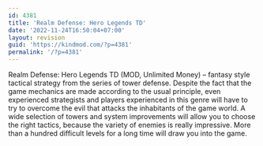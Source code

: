 ```yaml
---
id: 4381
title: 'Realm Defense: Hero Legends TD'
date: '2022-11-24T16:50:04+07:00'
layout: revision
guid: 'https://kindmod.com/?p=4381'
permalink: '/?p=4381'
---
```


Realm Defense: Hero Legends TD (MOD, Unlimited Money) – fantasy style tactical strategy from the series of tower defense. Despite the fact that the game mechanics are made according to the usual principle, even experienced strategists and players experienced in this genre will have to try to overcome the evil that attacks the inhabitants of the game world. A wide selection of towers and system improvements will allow you to choose the right tactics, because the variety of enemies is really impressive. More than a hundred difficult levels for a long time will draw you into the game.